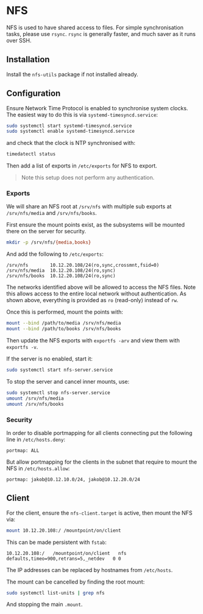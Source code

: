 # NFS

NFS is used to have shared access to files. For simple synchronisation tasks, please use `rsync`.
`rsync` is generally faster, and much saver as it runs over SSH.

## Installation

Install the `nfs-utils` package if not installed already.

## Configuration

Ensure Network Time Protocol is enabled to synchronise system clocks. The easiest way to do this is
via `systemd-timesyncd.service`:

```sh
sudo systemctl start systemd-timesyncd.service
sudo systemctl enable systemd-timesyncd.service
```

and check that the clock is NTP synchronised with:

```sh
timedatectl status
```

Then add a list of exports in `/etc/exports` for NFS to export.

> Note this setup does not perform any authentication.

### Exports

We will share an NFS root at `/srv/nfs` with multiple sub exports at `/srv/nfs/media` and
`/srv/nfs/books`.

First ensure the mount points exist, as the subsystems will be mounted there on the server for
security.

```sh
mkdir -p /srv/nfs/{media,books}
```

And add the following to `/etc/exports`:

```
/srv/nfs        10.12.20.108/24(ro,sync,crossmnt,fsid=0)
/srv/nfs/media  10.12.20.108/24(ro,sync)
/srv/nfs/books  10.12.20.108/24(ro,sync)
```

The networks identified above will be allowed to access the NFS files. Note this allows access to
the entire local network without authentication. As shown above, everything is provided as `ro`
(read-only) instead of `rw`.

Once this is performed, mount the points with:

```sh
mount --bind /path/to/media /srv/nfs/media
mount --bind /path/to/books /srv/nfs/books
```

Then update the NFS exports with `exportfs -arv` and view them with `exportfs -v`.

If the server is no enabled, start it:

```sh
sudo systemctl start nfs-server.service
```

To stop the server and cancel inner mounts, use:

```sh
sudo systemctl stop nfs-server.service
umount /srv/nfs/media
umount /srv/nfs/books
```

### Security

In order to disable portmapping for all clients connecting put the following line in
`/etc/hosts.deny`:

```hosts
portmap: ALL
```

But allow portmapping for the clients in the subnet that require to mount the NFS in
`/etc/hosts.allow`:

```hosts
portmap: jakob@10.12.10.0/24, jakob@10.12.20.0/24
```

## Client

For the client, ensure the `nfs-client.target` is active, then mount the NFS via:

```sh
mount 10.12.20.108:/ /mountpoint/on/client
```

This can be made persistent with `fstab`:

```
10.12.20.108:/   /mountpoint/on/client   nfs   defaults,timeo=900,retrans=5,_netdev   0 0
```

The IP addresses can be replaced by hostnames from `/etc/hosts`.

The mount can be cancelled by finding the root mount:

```sh
sudo systemctl list-units | grep nfs
```

And stopping the main `.mount`.

